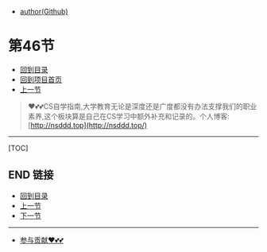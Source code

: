 + [author(Github)](https://github.com)
# 第46节
+ [回到目录](../README.md)
+ [回到项目首页](../../README.md)
+ [上一节](45.md)
> ❤️💕💕CS自学指南,大学教育无论是深度还是广度都没有办法支撑我们的职业素养,这个板块算是自己在CS学习中额外补充和记录的。个人博客:[http://nsddd.top](http://nsddd.top/)
---
[TOC]





## END 链接
+ [回到目录](../README.md)
+ [上一节](45.md)
+ [下一节](47.md)
---
+ [参与贡献❤️💕💕](https://github.com/3293172751/Block_Chain/blob/master/Git/git-contributor.md)